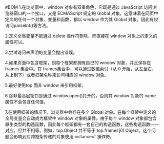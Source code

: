 #BOM
1.在浏览器中，window 对象有双重角色，它既是通过 JavaScript 访问浏览器窗口的一个接口，又是 ECMAScript 规定的 Global 对象。这意味着在网页中定义的任何一个对象、变量和函数，都以 window 作为其 Global 对象，因此有权访问parseInt()等方法。

2.定义全局变量不能通过 delete 操作符删除，而直接在 window 对象上的定义的属性可以。

3.尝试访问未声明的变量会抛出错误。

4.如果页面中包含框架，则每个框架都拥有自己的 window 对象，并且保存在 frames 集合中。在 frames集合中，可以通过数值索引（从 0 开始，从左至右，从上到下）或者框架名称来访问相应的 window 对象。

5.最好使用top 而非 window 来引用框架。

6.除非最高层窗口是通过 window.open()打开的，否则其 window 对象的 name 属性不会包含任何值。

7.在使用框架的情况下，浏览器中会存在多个 Global 对象。在每个框架中定义的全局变量会自动成为框架中 window 对象的属性。由于每个 window 对象都包含原生类型的构造函数，因此每个框架都有一套自己的构造函数，这些构造函数一一对应，但并不相等。例如，top.Object 并不等于 top.frames[0].Object。这个问题会影响到对跨框架传递的对象使用 instanceof 操作符。
